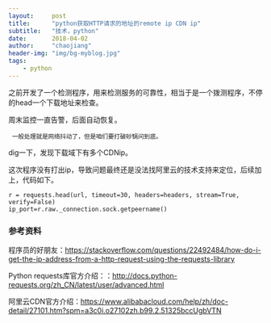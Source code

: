 ```yaml
---
layout:     post
title:      "python获取HTTP请求的地址的remote ip CDN ip"
subtitle:   "技术，python"
date:       2018-04-02
author:     "chaojiang"
header-img: "img/bg-myblog.jpg"
tags:
    - python
---
```



之前开发了一个检测程序，用来检测服务的可靠性，相当于是一个拨测程序，不停的head一个下载地址来检查。

周末监控一直告警，后面自动恢复。

``` 一般处理就是网络抖动了，但是咱们要打破砂锅问到底。```

dig一下，发现下载域下有多个CDNip。

这次程序没有打出ip，导致问题最终还是没法找阿里云的技术支持来定位，后续加上，代码如下。

```
r = requests.head(url, timeout=30, headers=headers, stream=True, verify=False)
ip_port=r.raw._connection.sock.getpeername()
```



### 参考资料
程序员的好朋友：https://stackoverflow.com/questions/22492484/how-do-i-get-the-ip-address-from-a-http-request-using-the-requests-library

Python requests库官方介绍：：http://docs.python-requests.org/zh_CN/latest/user/advanced.html

阿里云CDN官方介绍：https://www.alibabacloud.com/help/zh/doc-detail/27101.htm?spm=a3c0i.o27102zh.b99.2.51325bccUgbVTN